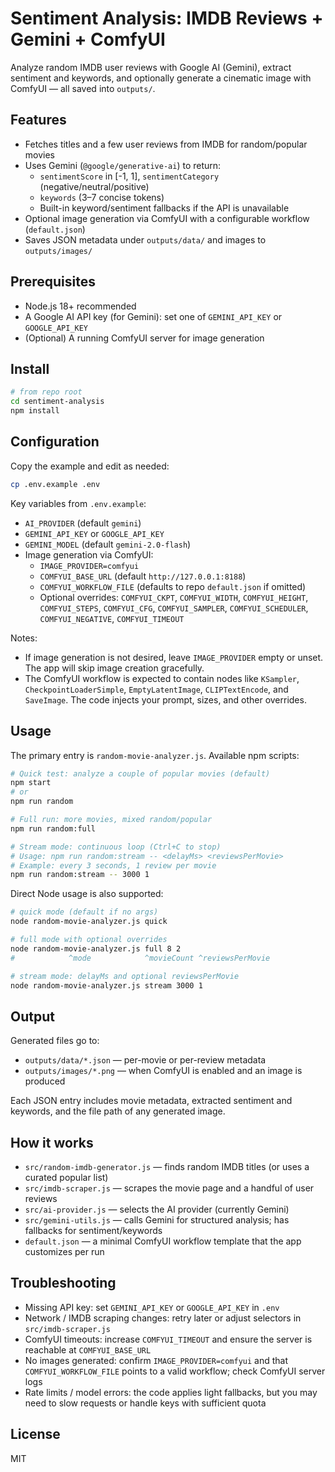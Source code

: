 # Sentiment Analysis: IMDB Reviews + Gemini + ComfyUI

Analyze random IMDB user reviews with Google AI (Gemini), extract sentiment and keywords, and optionally generate a cinematic image with ComfyUI — all saved into `outputs/`.

## Features

- Fetches titles and a few user reviews from IMDB for random/popular movies
- Uses Gemini (`@google/generative-ai`) to return:
  - `sentimentScore` in [-1, 1], `sentimentCategory` (negative/neutral/positive)
  - `keywords` (3–7 concise tokens)
  - Built-in keyword/sentiment fallbacks if the API is unavailable
- Optional image generation via ComfyUI with a configurable workflow (`default.json`)
- Saves JSON metadata under `outputs/data/` and images to `outputs/images/`

## Prerequisites

- Node.js 18+ recommended
- A Google AI API key (for Gemini): set one of `GEMINI_API_KEY` or `GOOGLE_API_KEY`
- (Optional) A running ComfyUI server for image generation

## Install

```bash
# from repo root
cd sentiment-analysis
npm install
```

## Configuration

Copy the example and edit as needed:

```bash
cp .env.example .env
```
Key variables from `.env.example`:

- `AI_PROVIDER` (default `gemini`)
- `GEMINI_API_KEY` or `GOOGLE_API_KEY`
- `GEMINI_MODEL` (default `gemini-2.0-flash`)
- Image generation via ComfyUI:
  - `IMAGE_PROVIDER=comfyui`
  - `COMFYUI_BASE_URL` (default `http://127.0.0.1:8188`)
  - `COMFYUI_WORKFLOW_FILE` (defaults to repo `default.json` if omitted)
  - Optional overrides: `COMFYUI_CKPT`, `COMFYUI_WIDTH`, `COMFYUI_HEIGHT`, `COMFYUI_STEPS`, `COMFYUI_CFG`, `COMFYUI_SAMPLER`, `COMFYUI_SCHEDULER`, `COMFYUI_NEGATIVE`, `COMFYUI_TIMEOUT`

Notes:

- If image generation is not desired, leave `IMAGE_PROVIDER` empty or unset. The app will skip image creation gracefully.
- The ComfyUI workflow is expected to contain nodes like `KSampler`, `CheckpointLoaderSimple`, `EmptyLatentImage`, `CLIPTextEncode`, and `SaveImage`. The code injects your prompt, sizes, and other overrides.

## Usage

The primary entry is `random-movie-analyzer.js`. Available npm scripts:

```bash
# Quick test: analyze a couple of popular movies (default)
npm start
# or
npm run random

# Full run: more movies, mixed random/popular
npm run random:full

# Stream mode: continuous loop (Ctrl+C to stop)
# Usage: npm run random:stream -- <delayMs> <reviewsPerMovie>
# Example: every 3 seconds, 1 review per movie
npm run random:stream -- 3000 1
```

Direct Node usage is also supported:

```bash
# quick mode (default if no args)
node random-movie-analyzer.js quick

# full mode with optional overrides
node random-movie-analyzer.js full 8 2  
#            ^mode            ^movieCount ^reviewsPerMovie

# stream mode: delayMs and optional reviewsPerMovie
node random-movie-analyzer.js stream 3000 1
```

## Output

Generated files go to:

- `outputs/data/*.json` — per-movie or per-review metadata
- `outputs/images/*.png` — when ComfyUI is enabled and an image is produced

Each JSON entry includes movie metadata, extracted sentiment and keywords, and the file path of any generated image.

## How it works

- `src/random-imdb-generator.js` — finds random IMDB titles (or uses a curated popular list)
- `src/imdb-scraper.js` — scrapes the movie page and a handful of user reviews
- `src/ai-provider.js` — selects the AI provider (currently Gemini)
- `src/gemini-utils.js` — calls Gemini for structured analysis; has fallbacks for sentiment/keywords
- `default.json` — a minimal ComfyUI workflow template that the app customizes per run

## Troubleshooting

- Missing API key: set `GEMINI_API_KEY` or `GOOGLE_API_KEY` in `.env`
- Network / IMDB scraping changes: retry later or adjust selectors in `src/imdb-scraper.js`
- ComfyUI timeouts: increase `COMFYUI_TIMEOUT` and ensure the server is reachable at `COMFYUI_BASE_URL`
- No images generated: confirm `IMAGE_PROVIDER=comfyui` and that `COMFYUI_WORKFLOW_FILE` points to a valid workflow; check ComfyUI server logs
- Rate limits / model errors: the code applies light fallbacks, but you may need to slow requests or handle keys with sufficient quota

## License

MIT
